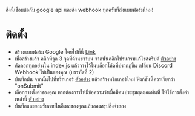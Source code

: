 สิ่งนี้เชื่อมต่อกับ google api และส่ง webhook ทุกครั้งที่ส่งแบบฟอร์มใหม่!


# ติดตั้ง
* สร้างแบบฟอร์ม Google โดยไปที่นี่ [Link](https://docs.google.com/forms/u/0/)
* เมื่อสร้างแล้ว คลิกที่จุด 3 จุดที่ด้านขวาบน จากนั้นคลิกโปรแกรมแก้ไขสคริปต์ [ตัวอย่าง](https://gyazo.com/7842777e6751177b28e8b5a13d31e9d4)
* คัดลอกทุกอย่างใน index.js แล้ววางไว้ในบล็อกโค้ดที่ปรากฏขึ้น เปลี่ยน Discord Webhook ให้เป็นของคุณ (บรรทัดที่ 2)
* บันทึกมัน จากนั้นไปที่ทริกเกอร์ [ตัวอย่าง](https://gyazo.com/ce0affb9b05a559f6b1621ddbfd40656) แล้วสร้างทริกเกอร์ใหม่ ฟังก์ชันนี้ควรเรียกว่า "onSubmit"
* เลือกการตั้งค่าของคุณ หากต้องการให้มีข้อความว่าเมื่อมีคนประชุมสุดยอดทันที ให้ใช้การตั้งค่าเหล่านี้ [ตัวอย่าง](https://gyazo.com/75ac5aa04cf7a80f3f3a436b16ac5789)
* บันทึกและยอมรับภายในอีเมลของคุณแล้วลองสรุปสิ่งจำลอง
